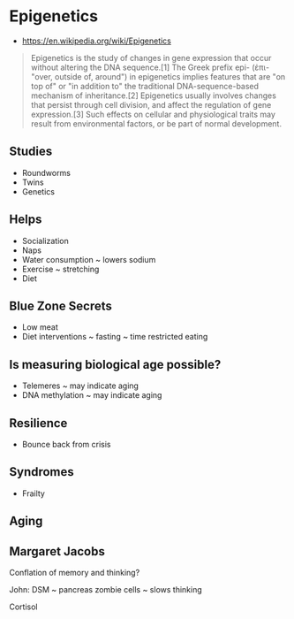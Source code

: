# Epigenetics

* https://en.wikipedia.org/wiki/Epigenetics

>Epigenetics is the study of changes in gene expression that occur without altering the DNA sequence.[1] The Greek prefix epi- (ἐπι- "over, outside of, around") in epigenetics implies features that are "on top of" or "in addition to" the traditional DNA-sequence-based mechanism of inheritance.[2] Epigenetics usually involves changes that persist through cell division, and affect the regulation of gene expression.[3] Such effects on cellular and physiological traits may result from environmental factors, or be part of normal development.
## Studies

* Roundworms
* Twins
* Genetics

## Helps

* Socialization
* Naps
* Water consumption ~ lowers sodium
* Exercise ~ stretching
* Diet


## Blue Zone Secrets

* Low meat
* Diet interventions ~ fasting ~ time restricted eating

## Is measuring biological age possible?

* Telemeres ~ may indicate aging
* DNA methylation ~ may indicate aging

## Resilience

* Bounce back from crisis

## Syndromes

* Frailty

## Aging



## Margaret Jacobs

Conflation of memory and thinking?

John: DSM ~ pancreas zombie cells ~ slows thinking


Cortisol
